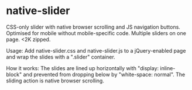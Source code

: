 native-slider
=============

CSS-only slider with native browser scrolling and JS navigation buttons. Optimised for mobile without mobile-specific code. Multiple sliders on one page. <2K zipped.

Usage: Add native-slider.css and native-slider.js to a jQuery-enabled page and wrap the slides with a ".slider" container.

How it works: The slides are lined up horizontally with "display: inline-block" and prevented from dropping below by "white-space: normal". The sliding action is native browser scrolling.
